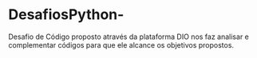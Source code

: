 # DesafiosPython-
Desafio de Código proposto através da plataforma DIO nos faz analisar e complementar códigos para que ele alcance os objetivos propostos.
